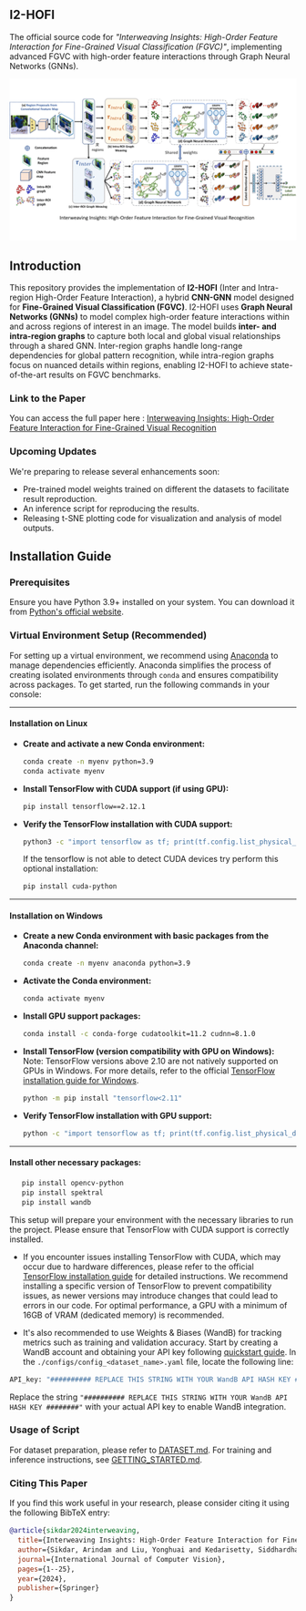 ## I2-HOFI
The official source code for *"Interweaving Insights: High-Order Feature Interaction for Fine-Grained Visual Classification (FGVC)"*, implementing advanced FGVC with high-order feature interactions through Graph Neural Networks (GNNs).

![Visualization of I2-HOFI](media/I2hofi_visualization.gif)

## Introduction
This repository provides the implementation of **I2-HOFI** (Inter and Intra-region High-Order Feature Interaction), a hybrid **CNN-GNN** model designed for **Fine-Grained Visual Classification (FGVC)**. I2-HOFI uses **Graph Neural Networks (GNNs)** to model complex high-order feature interactions within and across regions of interest in an image. The model builds **inter- and intra-region graphs** to capture both local and global visual relationships through a shared GNN. Inter-region graphs handle long-range dependencies for global pattern recognition, while intra-region graphs focus on nuanced details within regions, enabling I2-HOFI to achieve state-of-the-art results on FGVC benchmarks.


### Link to the Paper
You can access the full paper here : [Interweaving Insights: High-Order Feature Interaction for Fine-Grained Visual Recognition](https://link.springer.com/article/10.1007/s11263-024-02260-y)

### Upcoming Updates
We're preparing to release several enhancements soon:
- Pre-trained model weights trained on different the datasets to facilitate result reproduction.
- An inference script for reproducing the results.
- Releasing t-SNE plotting code for visualization and analysis of model outputs.

## Installation Guide

### Prerequisites
Ensure you have Python 3.9+ installed on your system. You can download it from [Python's official website](https://www.python.org/downloads/).

### Virtual Environment Setup (Recommended)
For setting up a virtual environment, we recommend using [Anaconda](https://www.anaconda.com/download) to manage dependencies efficiently. Anaconda simplifies the process of creating isolated environments through `conda` and ensures compatibility across packages. To get started, run the following commands in your console:

--------------------------
#### Installation on Linux
- **Create and activate a new Conda environment:**
   ```bash
   conda create -n myenv python=3.9
   conda activate myenv
   ```

- **Install TensorFlow with CUDA support (if using GPU):**
   ```bash
   pip install tensorflow==2.12.1
   ```

-  **Verify the TensorFlow installation with CUDA support:**
   ```bash
   python3 -c "import tensorflow as tf; print(tf.config.list_physical_devices('GPU'))"
   ```
   If the tensorflow is not able to detect CUDA devices try perform this optional installation:
   ```bash
   pip install cuda-python
   ```
------------------
#### Installation on Windows

- **Create a new Conda environment with basic packages from the Anaconda channel:**
   ```bash
   conda create -n myenv anaconda python=3.9
   ```

- **Activate the Conda environment:**
   ```bash
   conda activate myenv
   ```

- **Install GPU support packages:**
   ```bash
   conda install -c conda-forge cudatoolkit=11.2 cudnn=8.1.0
   ```

- **Install TensorFlow (version compatibility with GPU on Windows):**
   Note:  TensorFlow versions above 2.10 are not natively supported on GPUs in Windows. For more details, refer to the official [TensorFlow installation guide for Windows](https://www.tensorflow.org/install/pip#windows-native).
   ```bash
   python -m pip install "tensorflow<2.11"
   ```

- **Verify TensorFlow installation with GPU support:**
   ```bash
   python -c "import tensorflow as tf; print(tf.config.list_physical_devices('GPU'))"
   ```
--------------------------

#### Install other necessary packages:
   ```bash
      pip install opencv-python
      pip install spektral
      pip install wandb
   ```
   
This setup will prepare your environment with the necessary libraries to run the project. Please ensure that TensorFlow with CUDA support is correctly installed. 
- If you encounter issues installing TensorFlow with CUDA, which may occur due to hardware differences, please refer to the official [TensorFlow installation guide](https://www.tensorflow.org/install/pip) for detailed instructions. We recommend installing a specific version of TensorFlow to prevent compatibility issues, as newer versions may introduce changes that could lead to errors in our code. For optimal performance, a GPU with a minimum of 16GB of VRAM (dedicated memory) is recommended.

- It's also recommended to use Weights & Biases (WandB) for tracking metrics such as training and validation accuracy. Start by creating a WandB account and obtaining your API key following [quickstart guide](https://docs.wandb.ai/quickstart). In the `./configs/config_<dataset_name>.yaml` file, locate the following line:

```bash
API_key: "########## REPLACE THIS STRING WITH YOUR WandB API HASH KEY ########"
```
Replace the string `"########## REPLACE THIS STRING WITH YOUR WandB API HASH KEY ########"` with your actual API key to enable WandB integration.

### Usage of Script
For dataset preparation, please refer to [DATASET.md](datasets/DATASET.md). For training and inference instructions, see [GETTING_STARTED.md](GETTING_STARTED.md).

### Citing This Paper
If you find this work useful in your research, please consider citing it using the following BibTeX entry:

```BibTeX
@article{sikdar2024interweaving,
  title={Interweaving Insights: High-Order Feature Interaction for Fine-Grained Visual Recognition},
  author={Sikdar, Arindam and Liu, Yonghuai and Kedarisetty, Siddhardha and Zhao, Yitian and Ahmed, Amr and Behera, Ardhendu},
  journal={International Journal of Computer Vision},
  pages={1--25},
  year={2024},
  publisher={Springer}
}
```
